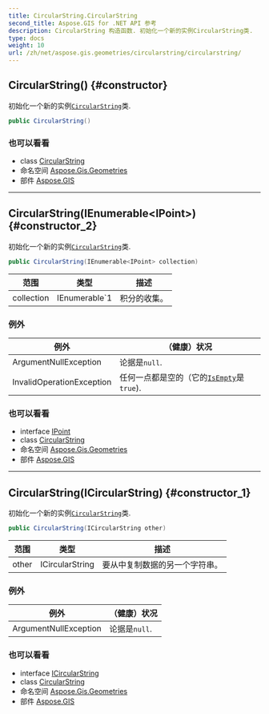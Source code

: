 ```yaml
---
title: CircularString.CircularString
second_title: Aspose.GIS for .NET API 参考
description: CircularString 构造函数. 初始化一个新的实例CircularString类.
type: docs
weight: 10
url: /zh/net/aspose.gis.geometries/circularstring/circularstring/
---
```

## CircularString() {#constructor}

初始化一个新的实例[`CircularString`](../)类.

```csharp
public CircularString()
```

### 也可以看看

* class [CircularString](../)
* 命名空间 [Aspose.Gis.Geometries](../../circularstring/)
* 部件 [Aspose.GIS](../../../)

---

## CircularString(IEnumerable&lt;IPoint&gt;) {#constructor_2}

初始化一个新的实例[`CircularString`](../)类.

```csharp
public CircularString(IEnumerable<IPoint> collection)
```

| 范围 | 类型 | 描述 |
| --- | --- | --- |
| collection | IEnumerable`1 | 积分的收集。 |

### 例外

| 例外 | （健康）状况 |
| --- | --- |
| ArgumentNullException | 论据是`null`. |
| InvalidOperationException | 任何一点都是空的（它的[`IsEmpty`](../../igeometry/isempty/)是`true`). |

### 也可以看看

* interface [IPoint](../../ipoint/)
* class [CircularString](../)
* 命名空间 [Aspose.Gis.Geometries](../../circularstring/)
* 部件 [Aspose.GIS](../../../)

---

## CircularString(ICircularString) {#constructor_1}

初始化一个新的实例[`CircularString`](../)类.

```csharp
public CircularString(ICircularString other)
```

| 范围 | 类型 | 描述 |
| --- | --- | --- |
| other | ICircularString | 要从中复制数据的另一个字符串。 |

### 例外

| 例外 | （健康）状况 |
| --- | --- |
| ArgumentNullException | 论据是`null`. |

### 也可以看看

* interface [ICircularString](../../icircularstring/)
* class [CircularString](../)
* 命名空间 [Aspose.Gis.Geometries](../../circularstring/)
* 部件 [Aspose.GIS](../../../)


